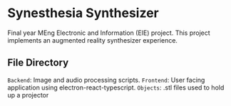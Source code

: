 # Synesthesia Synthesizer

Final year MEng Electronic and Information (EIE) project. This project implements an augmented reality synthesizer experience. 

## File Directory

```Backend```: Image and audio processing scripts. 
```Frontend```: User facing application using electron-react-typescript. 
```Objects```: .stl files used to hold up a projector
